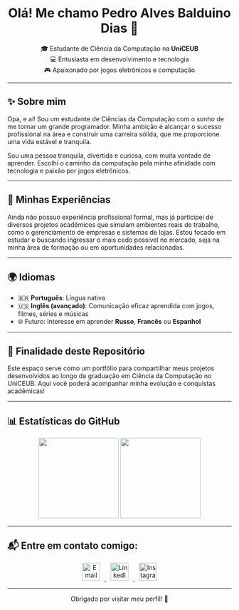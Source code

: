 <h1 align="center">Olá! Me chamo Pedro Alves Balduino Dias 👋</h1>

<p align="center">
  🎓 Estudante de Ciência da Computação na <strong>UniCEUB</strong> <br>
  💻 Entusiasta em desenvolvimento e tecnologia <br>
  🎮 Apaixonado por jogos eletrônicos e computação
</p>

---

## ✨ Sobre mim

Opa, e aí! Sou um estudante de Ciências da Computação com o sonho de me tornar um grande programador. Minha ambição é alcançar o sucesso profissional na área e construir uma carreira sólida, que me proporcione uma vida estável e tranquila.

Sou uma pessoa tranquila, divertida e curiosa, com muita vontade de aprender. Escolhi o caminho da computação pela minha afinidade com tecnologia e paixão por jogos eletrônicos.

---

## 🧠 Minhas Experiências

Ainda não possuo experiência profissional formal, mas já participei de diversos projetos acadêmicos que simulam ambientes reais de trabalho, como o gerenciamento de empresas e sistemas de lojas. Estou focado em estudar e buscando ingressar o mais cedo possível no mercado, seja na minha área de formação ou em oportunidades relacionadas.

---

## 🌍 Idiomas

- 🇧🇷 **Português**: Língua nativa  
- 🇺🇸 **Inglês (avançado)**: Comunicação eficaz aprendida com jogos, filmes, séries e músicas  
- 🌐 Futuro: Interesse em aprender **Russo**, **Francês** ou **Espanhol**

---

## 📁 Finalidade deste Repositório

Este espaço serve como um portfólio para compartilhar meus projetos desenvolvidos ao longo da graduação em Ciência da Computação no UniCEUB. Aqui você poderá acompanhar minha evolução e conquistas acadêmicas!

---

## 📊 Estatísticas do GitHub

<div align="center">
  <img height="180em" src="https://github-readme-stats.vercel.app/api?username=PedroAlves2707&show_icons=true&theme=chartreuse-dark&count_private=true&include_all_commits=true"/>
  <img height="180em" src="https://github-readme-stats.vercel.app/api/top-langs/?username=PedroAlves2707&layout=compact&theme=chartreuse-dark"/>
</div>

---

## 📬 Entre em contato comigo:

<div align="center">
  <a href="mailto:pedrocalvesb06@gmail.com">
    <img src="https://images.icon-icons.com/2631/PNG/512/gmail_new_logo_icon_159149.png" width="40" alt="Email" style="margin: 0 10px;">
  </a>
  <a href="https://www.linkedin.com/in/pedro-alves-balduino-dias-280506365/">
    <img src="https://t.ctcdn.com.br/IwwDh-BajTE4ZwE4zuIcvz9Q2ZY=/i490027.jpeg" width="40" alt="LinkedIn" style="margin: 0 10px;">
  </a>
  <a href="https://www.instagram.com/alvess07._/">
    <img src="https://cdn-icons-png.flaticon.com/512/5968/5968776.png" width="40" alt="Instagram" style="margin: 0 10px;">
  </a>
</div>

---

<p align="center">
  Obrigado por visitar meu perfil! 🚀
</p>
